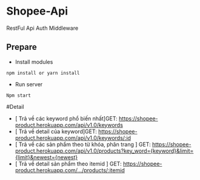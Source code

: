 # Shopee-Api
RestFul Api
Auth
Middleware

## Prepare

- Install modules
```
npm install or yarn install
```
- Run server
```
Npm start
```
#Detail
- [ Trả về các keyword phổ biến nhất]GET: https://shopee-product.herokuapp.com/api/v1.0/keywords
- [ Trả về detail của keyword]GET: https://shopee-product.herokuapp.com/api/v1.0/keywords/:id
- [ Trả về các sản phẩm theo từ khóa, phân trang ] GET: https://shopee-product.herokuapp.com/api/v1.0/products?key_word={keyword}&limit={limit}&newest={newest}
- [ Trả về detail sản phẩm theo itemid ] GET: https://shopee-product.herokuapp.com/.../products/:itemid
